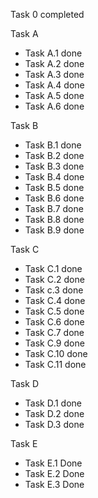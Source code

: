 
Task 0 completed

Task A
* Task A.1 done
* Task A.2 done
* Task A.3 done
* Task A.4 done
* Task A.5 done
* Task A.6 done

Task B
* Task B.1 done
* Task B.2 done
* Task B.3 done
* Task B.4 done
* Task B.5 done
* Task B.6 done
* Task B.7 done
* Task B.8 done
* Task B.9 done

Task C
* Task C.1 done
* Task C.2 done
* Task c.3 done
* Task C.4 done
* Task C.5 done
* Task C.6 done
* Task C.7 done
* Task C.9 done
* Task C.10 done
* Task C.11 done

Task D
* Task D.1 done
* Task D.2 done
* Task D.3 done


Task E
* Task E.1 Done 
* Task E.2 Done
* Task E.3 Done